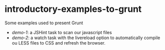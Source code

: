 introductory-examples-to-grunt
==============================

Some examples used to present Grunt

* _demo-1_: a JSHint task to scan our javascript files
* _demo-2_: a watch task with the livereload option to automatically compile ou LESS files to CSS and refresh the browser.
